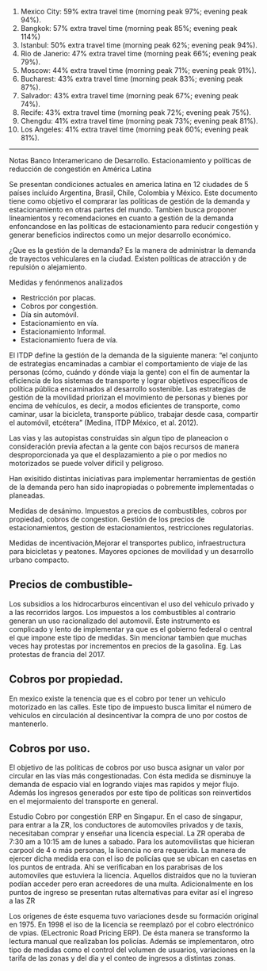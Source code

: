 1. Mexico City: 59% extra travel time (morning peak 97%; evening peak 94%).
2. Bangkok: 57% extra travel time (morning peak 85%; evening peak 114%)
3. Istanbul: 50% extra travel time (morning peak 62%; evening peak 94%).
4. Rio de Janerio: 47% extra travel time (morning peak 66%; evening peak 79%).
5. Moscow: 44% extra travel time (morning peak 71%; evening peak 91%).
6. Bucharest: 43% extra travel time (morning peak 83%; evening peak 87%).
7. Salvador: 43% extra travel time (morning peak 67%; evening peak 74%).
8. Recife: 43% extra travel time (morning peak 72%; evening peak 75%).
9. Chengdu: 41% extra travel time (morning peak 73%; evening peak 81%).
10. Los Angeles: 41% extra travel time (morning peak 60%; evening peak 81%).

---

Notas Banco Interamericano de Desarrollo.
Estacionamiento y políticas de reducción de congestión en América Latina

Se presentan condiciones actuales en america latina en 12 ciudades de 5 países incluido Argentina, Brasil, Chile, Colombia y México. Este documento tiene como objetivo el comprarar las politicas de gestión de la demanda y estacionamiento en otras partes del mundo. Tambien busca proponer lineamientos y recomendaciones en cuanto a gestión de la demanda enfoncandose en las políticas de estacionamiento para reducir congestión y generar beneficios indirectos como un mejor desarrollo económico.

¿Que es la gestión de la demanda? Es la manera de administrar la demanda de trayectos vehiculares en la ciudad. Existen políticas de atracción y de repulsión o alejamiento.

Medidas y fenónmenos analizados

- Restricción por placas.
- Cobros por congestión.
- Día sin automóvil.
- Estacionamiento en vía.
- Estacionamiento Informal.
- Estacionamiento fuera de vía.

El ITDP define la gestión de la demanda de la siguiente manera: “el conjunto de estrategias encaminadas a cambiar el comportamiento de viaje de las personas (cómo, cuándo y dónde viaja la gente) con el fin de aumentar la eficiencia de los sistemas de transporte y lograr objetivos específicos de política pública encaminados al desarrollo sostenible. Las estrategias de gestión de la movilidad priorizan el movimiento de personas y bienes por encima de vehículos, es decir, a modos eficientes de transporte, como caminar, usar la bicicleta, transporte público, trabajar desde casa, compartir el automóvil, etcétera” (Medina, ITDP México, et al. 2012).

Las vias y las autopistas construidas sin algun tipo de planeacion o consideración previa afectan a la gente con bajos recursos de manera desproporcionada ya que el desplazamiento a pie o por medios no motorizados se puede volver dificil y peligroso.

Han exisitido distintas iniciativas para implementar herramientas de gestión de la demanda pero han sido inapropiadas o pobremente implementadas o planeadas.

Medidas de desánimo.
Impuestos a precios de combustibles, cobros por propiedad, cobros de congestion. Gestión de los precios de estacionamientos, gestion de estacionamientos, restricciones regulatorias.

Medidas de incentivación,Mejorar el transportes publico, infraestructura para bicicletas y peatones. Mayores opciones de movilidad y un desarrollo urbano compacto.

## Precios de combustible-

Los subsidios a los hidrocarburos eincentivan el uso del vehiculo privado y a las recorridos largos.
Los impuestos a los combustibles al contrario generan un uso racionalizado del automovil.
Éste instrumento es complicado y lento de implementar ya que es el gobierno federal o central el que impone este tipo de medidas. Sin mencionar tambien que muchas veces hay protestas por incrementos en precios de la gasolina. Eg. Las protestas de francia del 2017.

## Cobros por propiedad.

En mexico existe la tenencia que es el cobro por tener un vehiculo motorizado en las calles. Este tipo de impuesto busca limitar el número de vehiculos en circulación al desincentivar la compra de uno por costos de mantenerlo.

## Cobros por uso.

El objetivo de las politicas de cobros por uso busca asignar un valor por circular en las vías más congestionadas. Con ésta medida se disminuye la demanda de espacio vial en logrando viajes mas rapidos y mejor flujo. Además los ingresos generados por este tipo de politicas son reinvertidos en el mejormaiento del transporte en general.

Estudio Cobro por congestión ERP en Singapur.
En el caso de singapur, para entrar a la ZR, los conductores de automoviles privados y de taxis, necesitaban comprar y enseñar una licencia especial. La ZR operaba de 7:30 am a 10:15 am de lunes a sabado. Para los automovilistas que hicieran carpool de 4 o más personas, la licencia no era requerida. La manera de ejercer dicha medida era con el iso de policías que se ubican en casetas en los puntos de entrada. Ahi se verificaban en los parabrisas de los automoviles que estuviera la licencia. Aquellos distraidos que no la tuvieran podían acceder pero eran acreedores de una multa. Adicionalmente en los puntos de ingreso se presentan rutas alternativas para evitar así el ingreso a las ZR

Los origenes de éste esquema tuvo variaciones desde su formación original en 1975.
En 1998 el iso de la licencia se reemplazó por el cobro electrónico de vpias. (ELectronic Road Pricing ERP). De ésta manera se transformo la lectura manual que realizaban los policías. Además se implementaron, otro tipo de medidas como el control del volumen de usuarios, variaciones en la tarifa de las zonas y del dia y el conteo de ingresos a distintas zonas.
